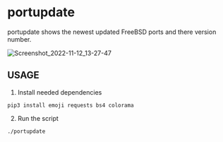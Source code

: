 # portupdate

portupdate shows the newest updated FreeBSD ports and there version number.

![Screenshot_2022-11-12_13-27-47](https://user-images.githubusercontent.com/37046652/201473903-d87e56f7-8f2c-44ad-b055-9d6c8abcceda.png)

## USAGE
1. Install needed dependencies
```
pip3 install emoji requests bs4 colorama
```
2. Run the script
```
./portupdate
```
